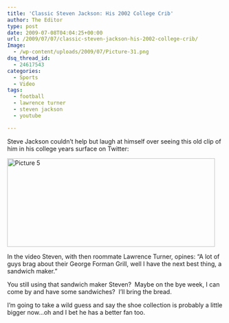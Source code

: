 ```yaml
---
title: 'Classic Steven Jackson: His 2002 College Crib'
author: The Editor
type: post
date: 2009-07-08T04:04:25+00:00
url: /2009/07/07/classic-steven-jackson-his-2002-college-crib/
Image:
  - /wp-content/uploads/2009/07/Picture-31.png
dsq_thread_id:
  - 24617543
categories:
  - Sports
  - Video
tags:
  - football
  - lawrence turner
  - steven jackson
  - youtube

---
```

Steve Jackson couldn&#8217;t help but laugh at himself over seeing this old clip of him in his college years surface on Twitter:

[<img class="aligncenter size-full wp-image-803" title="Picture 5" src="http://punchingkitty.com/wp-content/uploads/2009/07/Picture-51.png" alt="Picture 5" width="483" height="206" srcset="http://media.punchingkitty.com/wordpress/2009/07/Picture-51.png 483w, http://media.punchingkitty.com/wordpress/2009/07/Picture-51-300x127.png 300w" sizes="(max-width: 483px) 100vw, 483px" />][1]

In the video Steven, with then roommate Lawrence Turner, opines: &#8220;A lot of guys brag about their George Forman Grill, well I have the next best thing, a sandwich maker.&#8221;

You still using that sandwich maker Steven?  Maybe on the bye week, I can come by and have some sandwiches?  I&#8217;ll bring the bread.



I&#8217;m going to take a wild guess and say the shoe collection is probably a little bigger now&#8230;oh and I bet he has a better fan too.

 [1]: http://punchingkitty.com/wp-content/uploads/2009/07/Picture-51.png